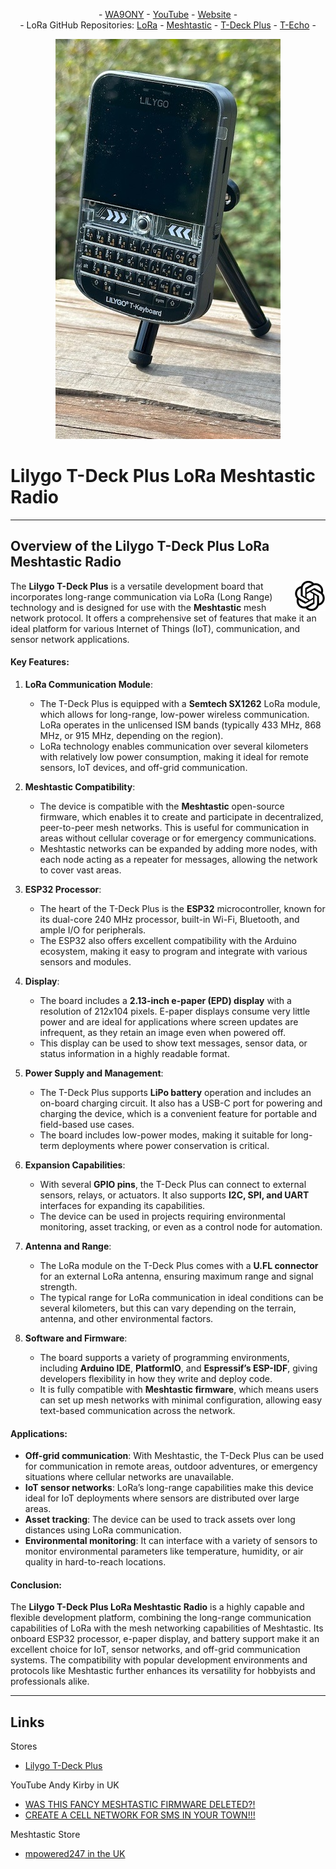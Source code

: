 <P align="center"> - <A HREF="https://www.qrz.com/db/WA9ONY">WA9ONY</A> - <A HREF="https://www.youtube.com/user/DavidAHaworth">YouTube</A> - <A HREF="http://www.stargazing.net/david/index.html">Website</A> -<BR>
- LoRa GitHub Repositories: 
<A HREF="https://github.com/WA9ONY/LoRa">LoRa</A> - 
<A HREF="https://github.com/WA9ONY/LoRa/blob/main/Meshtastic/README.md">Meshtastic</A> -
<A HREF="https://github.com/WA9ONY/LoRa/blob/main/LilygoT-DeckPlus/README.md">T-Deck Plus</A> -
<A HREF="https://github.com/WA9ONY/LoRa/blob/main/LilygoT-Echo/README.md">T-Echo</A> -
</P>  
<p align="center">
       <img width="360" height="640" src="/LilygoT-DeckPlus/Images/T-DeckPlus.jpeg">
</p>

# Lilygo T-Deck Plus LoRa Meshtastic Radio

<HR>

## Overview of the Lilygo T-Deck Plus LoRa Meshtastic Radio
<img align=right width="49" height="48" src="/Images/OpenAI_Icon.png">

The **Lilygo T-Deck Plus** is a versatile development board that incorporates long-range communication via LoRa (Long Range) technology and is designed for use with the **Meshtastic** mesh network protocol. It offers a comprehensive set of features that make it an ideal platform for various Internet of Things (IoT), communication, and sensor network applications.

#### Key Features:

1. **LoRa Communication Module**:
   - The T-Deck Plus is equipped with a **Semtech SX1262** LoRa module, which allows for long-range, low-power wireless communication. LoRa operates in the unlicensed ISM bands (typically 433 MHz, 868 MHz, or 915 MHz, depending on the region).
   - LoRa technology enables communication over several kilometers with relatively low power consumption, making it ideal for remote sensors, IoT devices, and off-grid communication.

2. **Meshtastic Compatibility**:
   - The device is compatible with the **Meshtastic** open-source firmware, which enables it to create and participate in decentralized, peer-to-peer mesh networks. This is useful for communication in areas without cellular coverage or for emergency communications.
   - Meshtastic networks can be expanded by adding more nodes, with each node acting as a repeater for messages, allowing the network to cover vast areas.

3. **ESP32 Processor**:
   - The heart of the T-Deck Plus is the **ESP32** microcontroller, known for its dual-core 240 MHz processor, built-in Wi-Fi, Bluetooth, and ample I/O for peripherals.
   - The ESP32 also offers excellent compatibility with the Arduino ecosystem, making it easy to program and integrate with various sensors and modules.

4. **Display**:
   - The board includes a **2.13-inch e-paper (EPD) display** with a resolution of 212x104 pixels. E-paper displays consume very little power and are ideal for applications where screen updates are infrequent, as they retain an image even when powered off.
   - This display can be used to show text messages, sensor data, or status information in a highly readable format.

5. **Power Supply and Management**:
   - The T-Deck Plus supports **LiPo battery** operation and includes an on-board charging circuit. It also has a USB-C port for powering and charging the device, which is a convenient feature for portable and field-based use cases.
   - The board includes low-power modes, making it suitable for long-term deployments where power conservation is critical.

6. **Expansion Capabilities**:
   - With several **GPIO pins**, the T-Deck Plus can connect to external sensors, relays, or actuators. It also supports **I2C, SPI, and UART** interfaces for expanding its capabilities.
   - The device can be used in projects requiring environmental monitoring, asset tracking, or even as a control node for automation.

7. **Antenna and Range**:
   - The LoRa module on the T-Deck Plus comes with a **U.FL connector** for an external LoRa antenna, ensuring maximum range and signal strength.
   - The typical range for LoRa communication in ideal conditions can be several kilometers, but this can vary depending on the terrain, antenna, and other environmental factors.

8. **Software and Firmware**:
   - The board supports a variety of programming environments, including **Arduino IDE**, **PlatformIO**, and **Espressif’s ESP-IDF**, giving developers flexibility in how they write and deploy code.
   - It is fully compatible with **Meshtastic firmware**, which means users can set up mesh networks with minimal configuration, allowing easy text-based communication across the network.

#### Applications:

- **Off-grid communication**: With Meshtastic, the T-Deck Plus can be used for communication in remote areas, outdoor adventures, or emergency situations where cellular networks are unavailable.
- **IoT sensor networks**: LoRa’s long-range capabilities make this device ideal for IoT deployments where sensors are distributed over large areas.
- **Asset tracking**: The device can be used to track assets over long distances using LoRa communication.
- **Environmental monitoring**: It can interface with a variety of sensors to monitor environmental parameters like temperature, humidity, or air quality in hard-to-reach locations.

#### Conclusion:
The **Lilygo T-Deck Plus LoRa Meshtastic Radio** is a highly capable and flexible development platform, combining the long-range communication capabilities of LoRa with the mesh networking capabilities of Meshtastic. Its onboard ESP32 processor, e-paper display, and battery support make it an excellent choice for IoT, sensor networks, and off-grid communication systems. The compatibility with popular development environments and protocols like Meshtastic further enhances its versatility for hobbyists and professionals alike.


<HR>

## Links

Stores
+ [Lilygo T-Deck Plus](https://www.lilygo.cc/products/t-deck-plus?bg_ref=xknMV5FzPY)

YouTube Andy Kirby in UK
+ [WAS THIS FANCY MESHTASTIC FIRMWARE DELETED?!](https://youtu.be/Xo8VhT1_VwM?si=sUDfjNN-eIbQilxM)
+ [CREATE A CELL NETWORK FOR SMS IN YOUR TOWN!!!](https://youtu.be/-JJK7gG_N2A?si=BSc6X5BUXIqTXSuy)

Meshtastic Store
+ [mpowered247 in the UK](https://mpowered247.com/)


